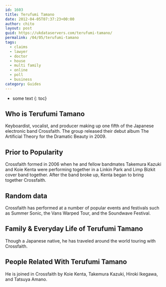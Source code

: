 ```yaml
---
id: 1603
title: Terufumi Tamano
date: 2012-04-05T07:37:23+00:00
author: chito
layout: post
guid: https://ukdataservers.com/terufumi-tamano/
permalink: /04/05/terufumi-tamano
tags:
  - claims
  - lawyer
  - doctor
  - house
  - multi family
  - online
  - poll
  - business
category: Guides
---
```


* some text
{: toc}
          
          
## Who is  Terufumi Tamano
                  
                  
                  
Keyboardist, vocalist, and producer making up one fifth of the Japanese electronic band Crossfaith. The group released their debut album The Artificial Theory for the Dramatic Beauty in 2009.
                  
                
                
                
## Prior to Popularity 
                  
                  
                  
Crossfaith formed in 2006 when he and fellow bandmates Takemura Kazuki and Koie Kenta were performing together in a Linkin Park and Limp Bizkit cover band together. After the band broke up, Kenta began to bring together Crossfaith.
                  
                
                
                
## Random data 
                  
                  
                  
Crossfaith has performed at a number of popular events and festivals such as Summer Sonic, the Vans Warped Tour, and the Soundwave Festival.
                  
                
                
                
## Family & Everyday Life of Terufumi Tamano
                  
                  
                  
Though a Japanese native, he has traveled around the world touring with Crossfaith.
                  
                
                
                
## People Related With  Terufumi Tamano
                  
                  
                  
He is joined in Crossfaith by Koie Kenta, Takemura Kazuki, Hiroki Ikegawa, and Tatsuya Amano.
                  
                
              
            
          
          
          
    
    
  
